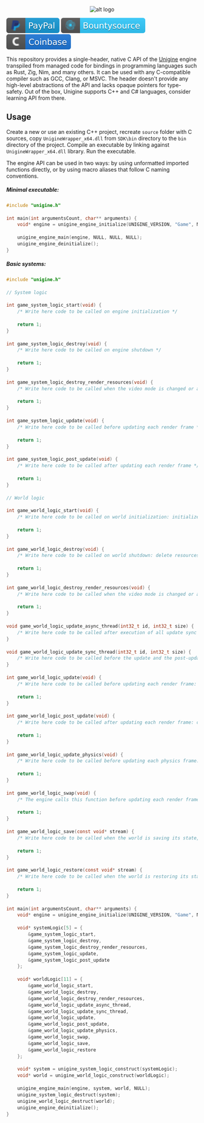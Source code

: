 <p align="center"> 
  <img src="https://i.imgur.com/s3r4mxS.png" alt="alt logo">
</p>

[![PayPal](https://github.com/Rageware/Shields/blob/master/paypal.svg)](https://www.paypal.me/nxrighthere) [![Bountysource](https://github.com/Rageware/Shields/blob/master/bountysource.svg)](https://salt.bountysource.com/checkout/amount?team=nxrighthere) [![Coinbase](https://github.com/Rageware/Shields/blob/master/coinbase.svg)](https://commerce.coinbase.com/checkout/03e11816-b6fc-4e14-b974-29a1d0886697)

This repository provides a single-header, native C API of the [Unigine](https://unigine.com) engine transpiled from managed code for bindings in programming languages such as Rust, Zig, Nim, and many others. It can be used with any C-compatible compiler such as GCC, Clang, or MSVC. The header doesn't provide any high-level abstractions of the API and lacks opaque pointers for type-safety. Out of the box, Unigine supports C++ and C# languages, consider learning API from there.

Usage
--------
Create a new or use an existing C++ project, recreate `source` folder with C sources, copy `UnigineWrapper_x64.dll` from `SDK\bin` directory to the `bin` directory of the project. Compile an executable by linking against `UnigineWrapper_x64.dll` library. Run the executable.

The engine API can be used in two ways: by using unformatted imported functions directly, or by using macro aliases that follow C naming conventions.

##### Minimal executable:
```c
#include "unigine.h"

int main(int argumentsCount, char** arguments) {
	void* engine = unigine_engine_initialize(UNIGINE_VERSION, "Game", NULL, NULL, argumentsCount, arguments, NULL, NULL);

	unigine_engine_main(engine, NULL, NULL, NULL);
	unigine_engine_deinitialize();
}
```

##### Basic systems:
```c
#include "unigine.h"

// System logic

int game_system_logic_start(void) {
	/* Write here code to be called on engine initialization */

	return 1;
}

int game_system_logic_destroy(void) {
	/* Write here code to be called on engine shutdown */

	return 1;
}

int game_system_logic_destroy_render_resources(void) {
	/* Write here code to be called when the video mode is changed or application is restarted */

	return 1;
}

int game_system_logic_update(void) {
	/* Write here code to be called before updating each render frame */

	return 1;
}

int game_system_logic_post_update(void) {
	/* Write here code to be called after updating each render frame */

	return 1;
}

// World logic

int game_world_logic_start(void) {
	/* Write here code to be called on world initialization: initialize resources for your world scene during the world start */

	return 1;
}

int game_world_logic_destroy(void) {
	/* Write here code to be called on world shutdown: delete resources that were created during world script execution to avoid memory leaks */

	return 1;
}

int game_world_logic_destroy_render_resources(void) {
	/* Write here code to be called when the video mode is changed or application is restarted */

	return 1;
}

void game_world_logic_update_async_thread(int32_t id, int32_t size) {
	/* Write here code to be called after execution of all update sync thread functions */
}

void game_world_logic_update_sync_thread(int32_t id, int32_t size) {
	/* Write here code to be called before the update and the post-update functions */
}

int game_world_logic_update(void) {
	/* Write here code to be called before updating each render frame: specify all graphics-related functions you want to be called every frame while your application executes */

	return 1;
}

int game_world_logic_post_update(void) {
	/* Write here code to be called after updating each render frame: correct behavior after the state of the node has been updated */

	return 1;
}

int game_world_logic_update_physics(void) {
	/* Write here code to be called before updating each physics frame: control physics in your application and put non-rendering calculations */

	return 1;
}

int game_world_logic_swap(void) {
	/* The engine calls this function before updating each render frame */

	return 1;
}

int game_world_logic_save(const void* stream) {
	/* Write here code to be called when the world is saving its state, save custom user data to a file */

	return 1;
}

int game_world_logic_restore(const void* stream) {
	/* Write here code to be called when the world is restoring its state, restore custom user data to a file here */

	return 1;
}

int main(int argumentsCount, char** arguments) {
	void* engine = unigine_engine_initialize(UNIGINE_VERSION, "Game", NULL, NULL, argumentsCount, arguments, NULL, NULL);

	void* systemLogic[5] = {
		&game_system_logic_start,
		&game_system_logic_destroy,
		&game_system_logic_destroy_render_resources,
		&game_system_logic_update,
		&game_system_logic_post_update
	};

	void* worldLogic[11] = {
		&game_world_logic_start,
		&game_world_logic_destroy,
		&game_world_logic_destroy_render_resources,
		&game_world_logic_update_async_thread,
		&game_world_logic_update_sync_thread,
		&game_world_logic_update,
		&game_world_logic_post_update,
		&game_world_logic_update_physics,
		&game_world_logic_swap,
		&game_world_logic_save,
		&game_world_logic_restore
	};

	void* system = unigine_system_logic_construct(systemLogic);
	void* world = unigine_world_logic_construct(worldLogic);

	unigine_engine_main(engine, system, world, NULL);
	unigine_system_logic_destruct(system);
	unigine_world_logic_destruct(world);
	unigine_engine_deinitialize();
}
```
